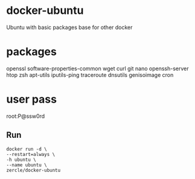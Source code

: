 # docker-ubuntu
Ubuntu with basic packages base for other docker

# packages
openssl
software-properties-common
wget
curl
git
nano
openssh-server
htop
zsh
apt-utils 
iputils-ping
traceroute
dnsutils
genisoimage
cron

# user pass
root:P@ssw0rd

## Run

	docker run -d \
	--restart=always \
	-h ubuntu \
	--name ubuntu \
	zercle/docker-ubuntu
